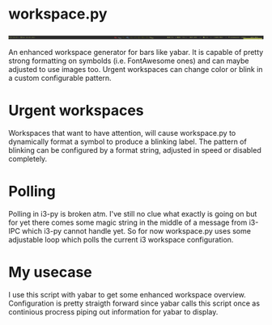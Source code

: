 # workspace.py
![](https://github.com/sqozz/workspace.py/raw/master/demo.gif)

An enhanced workspace generator for bars like yabar.
It is capable of pretty strong formatting on symbolds (i.e. FontAwesome ones) and can maybe adjusted to use images too. Urgent workspaces can change color or blink in a custom configurable pattern.

# Urgent workspaces
Workspaces that want to have attention, will cause workspace.py to dynamically format a symbol to produce a blinking label. The pattern of blinking can be configured by a format string, adjusted in speed or disabled completely.

# Polling
Polling in i3-py is broken atm. I've still no clue what exactly is going on but for yet there comes some magic string in the middle of a message from i3-IPC which i3-py cannot handle yet.
So for now workspace.py uses some adjustable loop which polls the current i3 workspace configuration.

# My usecase
I use this script with yabar to get some enhanced workspace overview. Configuration is pretty straigth forward since yabar calls this script once as continious procress piping out information for yabar to display.
